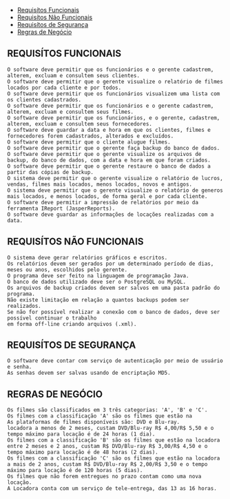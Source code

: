 * [Requisítos Funcionais](#requis%C3%8Dtos-funcionais)
* [Requisítos Não Funcionais](#requis%C3%8Dtos-n%C3%83o-funcionais)
* [Requisítos de Segurança](#requis%C3%8Dtos-de-seguran%C3%87a)
* [Regras de Negócio](#regras-de-neg%C3%93cio)

## REQUISÍTOS FUNCIONAIS

    O software deve permitir que os funcionários e o gerente cadastrem, alterem, excluam e consultem seus clientes.
    O software deve permitir que o gerente visualize o relatório de filmes locados por cada cliente e por todos.
    O software deve permitir que os funcionários visualizem uma lista com os clientes cadastrados.
    O software deve permitir que os funcionários e o gerente cadastrem, alterem, excluam e consultem seus filmes.
    O software deve permitir que os funcionários, e o gerente, cadastrem, alterem, excluam e consultem seus fornecedores.
    O software deve guardar a data e hora em que os clientes, filmes e fornecedores forem cadastrados, alterados e excluídos.
    O software deve permitir que o cliente alugue filmes.
    O software deve permitir que o gerente faça backup do banco de dados.
    O software deve permitir que o gerente visualize os arquivos de backup, do banco de dados, com a data e hora em que foram criados.
    O software deve permitir que o gerente restaure o banco de dados a partir das cópias de backup.
    O sistema deve permitir que o gerente visualize o relatório de lucros, vendas, filmes mais locados, menos locados, novos e antigos.
    O sistema deve permitir que o gerente visualize o relatório de generos mais locados, e menos locados, de forma geral e por cada cliente.
    O software deve permitir a impressão de relatórios por meio da ferramenta IReport (JasperReports).
    O software deve guardar as informações de locações realizadas com a data.

##  REQUISÍTOS NÃO FUNCIONAIS

    O sistema deve gerar relatórios gráficos e escritos.
    Os relatórios devem ser gerados por um determinado período de dias, meses ou anos, escolhidos pelo gerente.
    O programa deve ser feito na linguagem de programação Java.
    O banco de dados utilizado deve ser o PostgreSQL ou MySQL.
    Os arquivos de backup criados devem ser salvos em uma pasta padrão do programa.
    Não existe limitação em relação a quantos backups podem ser realizados.
    Se não for possível realizar a conexão com o banco de dados, deve ser possível continuar o trabalho
    em forma off-line criando arquivos (.xml).

## REQUISÍTOS DE SEGURANÇA

    O software deve contar com serviço de autenticação por meio de usuário e senha.
    As senhas devem ser salvas usando de encriptação MD5.
    

##   REGRAS DE NEGÓCIO

    Os filmes são classificados em 3 três categorias: 'A', 'B' e 'C'. 
    Os filmes com a classificação 'A' são os filmes que estão na 
    As plataformas de filmes disponíveis são: DVD e Blu-ray.
    locadora a menos de 2 meses, custam DVD/Blu-ray R$ 4,00/R$ 5,50 e o tempo máximo para locação é de 24 horas (1 dia).
    Os filmes com a classificação 'B' são os filmes que estão na locadora entre 2 meses e 2 anos, custam R$ DVD/Blu-ray R$ 3,00/R$ 4,50 e o 
    tempo máximo para locação é de 48 horas (2 dias). 
    Os filmes com a classificação 'C' são os filmes que estão na locadora a mais de 2 anos, custam R$ DVD/Blu-ray R$ 2,00/R$ 3,50 e o tempo 
    máximo para locação é de 120 horas (5 dias).
    Os filmes que não forem entregues no prazo contam como uma nova locação.
    A Locadora conta com um serviço de tele-entrega, das 13 as 16 horas.
